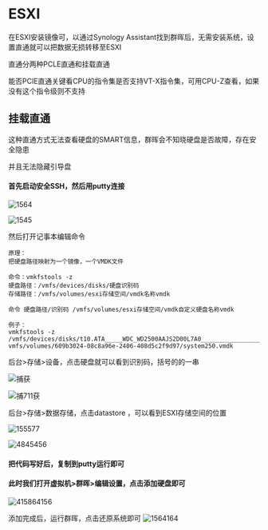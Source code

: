 # ESXI

在ESXI安装镜像可，以通过Synology Assistant找到群晖后，无需安装系统，设置直通就可以把数据无损转移至ESXI

直通分两种PCLE直通和挂载直通

能否PCIE直通关键看CPU的指令集是否支持VT-X指令集，可用CPU-Z查看，如果没有这个指令级则不支持

## 挂载直通

这种直通方式无法查看硬盘的SMART信息，群晖会不知晓硬盘是否故障，存在安全隐患

并且无法隐藏引导盘

#### 首先启动安全SSH，然后用putty连接

![1564](https://user-images.githubusercontent.com/59044398/118191537-4fed6d00-b477-11eb-8213-830df491cdbb.PNG)

![1545](https://user-images.githubusercontent.com/59044398/118191662-81663880-b477-11eb-9aba-7b5ac1fa2025.PNG)

然后打开记事本编辑命令

```
原理：
把硬盘路径映射为一个镜像，一个VMDK文件

命令：vmkfstools -z
硬盘路径：/vmfs/devices/disks/硬盘识别码
存储路径：/vmfs/volumes/esxi存储空间/vmdk名称vmdk

命令 硬盘路径/识别码 /vmfs/volumes/esxi存储空间/vmdk自定义硬盘名称vmdk

```

```
例子：
vmkfstools -z /vmfs/devices/disks/t10.ATA_____WDC_WD2500AAJS2D00L7A0___________________________11H600601937 vmfs/volumes/609b3024-08c8a96e-2406-408d5c2f9d97/system250.vmdk
```

后台>存储>设备，点击硬盘就可以看到识别码，括号的的一串

![捕获](https://user-images.githubusercontent.com/59044398/118194066-541b8980-b47b-11eb-9d69-c216a7a1eecb.PNG)


![捕711获](https://user-images.githubusercontent.com/59044398/118194039-49f98b00-b47b-11eb-9d02-adb7e2cb420c.PNG)


后台>存储>数据存储，点击datastore ，可以看到ESXI存储空间的位置

![155577](https://user-images.githubusercontent.com/59044398/118193938-22a2be00-b47b-11eb-8a40-794cf1e6149b.PNG)

![4845456](https://user-images.githubusercontent.com/59044398/118193958-29c9cc00-b47b-11eb-9ee3-cb7027416915.PNG)


#### 把代码写好后，复制到putty运行即可

#### 此时我们打开虚拟机>群晖>编辑设置，点击添加硬盘即可

![415864156](https://user-images.githubusercontent.com/59044398/118194008-3ea65f80-b47b-11eb-9d3d-9fa2311d94a2.PNG)




添加完成后，运行群晖，点击还原系统即可
![1564164](https://user-images.githubusercontent.com/59044398/118193923-1ae31980-b47b-11eb-8e0b-20289acc7d1c.PNG)


